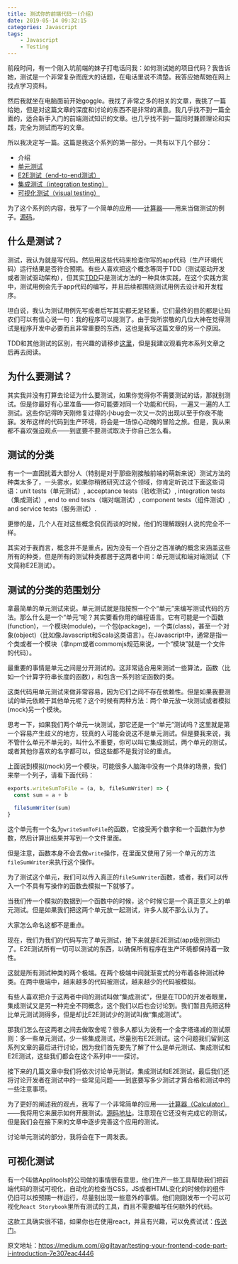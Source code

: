 ```yaml
---
title: 测试你的前端代码一(介绍)
date: 2019-05-14 09:32:15
categories: Javascript
tags:
    - Javascript
    - Testing
---
```


前段时间，有一个刚入坑前端的妹子打电话问我：如何测试她的项目代码？我告诉她，测试是一个非常复杂而庞大的话题，在电话里说不清楚。我答应她帮她在网上找点学习资料。

然后我就坐在电脑面前开始goggle。我找了非常之多的相关的文章，我挑了一篇给她，但是对这篇文章的深度和讨论的东西不是非常的满意。我几乎找不到一篇全面的，适合新手入门的前端测试知识的文章。也几乎找不到一篇同时兼顾理论和实践，完全为测试而写的文章。

所以我决定写一篇。这篇是我这个系列的第一部分。一共有以下几个部分：

- 介绍
- [单元测试](https://hackernoon.com/testing-your-frontend-code-part-ii-unit-testing-1d05f8d50859#.xf5q3crth)
- [E2E测试（end-to-end测试）](https://hackernoon.com/testing-your-frontend-code-part-iii-e2e-testing-e9261b56475)
- [集成测试（integration testing）](https://hackernoon.com/testing-your-frontend-code-part-iv-integration-testing-f1f4609dc4d9)
- [可视化测试（visual testing）](https://medium.com/@giltayar/testing-your-frontend-code-part-v-visual-testing-935864cfb5c7)

为了这个系列的内容，我写了一个简单的应用——[计算器](http://frontend-testing.surge.sh/)——用来当做测试的例子。[源码](https://github.com/giltayar/frontend-testing)。

## 什么是测试？

测试，我认为就是写代码。然后用这些代码来检查你写的app代码（生产环境代码）运行结果是否符合预期。有些人喜欢把这个概念等同于TDD（测试驱动开发或者测试驱动架构），但其实[TDD](https://en.wikipedia.org/wiki/Test-driven_development)只是测试方法的一种具体实践，在这个实践方案中，测试用例会先于app代码的编写，并且后续都围绕测试用例去设计和开发程序。

坦白说，我认为测试用例先写或者后写其实都无足轻重，它们最终的目的都是让码农们可以有信心说一句：我的程序可以提测了。由于我所崇敬的几位大神在觉得测试是程序开发中必要而且非常重要的东西，这也是我写这篇文章的另一个原因。

TDD和其他测试的区别，有兴趣的请移步[这里](https://martinfowler.com/articles/is-tdd-dead/)，但是我建议观看完本系列文章之后再去阅读。

## 为什么要测试？

其实我并没有打算去论证为什么要测试，如果你觉得你不需要测试的话，那就别测试。但是你最好有心里准备——你可能要对同一个功能和代码，一遍又一遍的人工测试。这些你记得昨天刚修复过得的小bug会一次又一次的出现以至于你夜不能寐。发布这样的代码到生产环境，将会是一场惊心动魄的冒险之旅。但是，我从来都不喜欢强迫观点——到底要不要测试取决于你自己怎么看。

## 测试的分类

有一个一直困扰着大部分人（特别是对于那些刚接触前端的萌新来说）测试方法的种类太多了，一头雾水，如果你稍微研究过这个领域，你肯定听说过下面这些词语：unit tests（单元测试）, acceptance tests（验收测试）, integration tests（集成测试）, end to end tests（端对端测试）, component tests（组件测试）, and service tests（服务测试）.

更惨的是，几个人在对这些概念侃侃而谈的时候，他们的理解跟别人说的完全不一样。

其实对于我而言，概念并不是重点，因为没有一个百分之百准确的概念来涵盖这些所有的种类，但是所有的测试种类都居于这两者中间：单元测试和端对端测试（下文简称E2E测试）。

## 测试的分类的范围划分

拿最简单的单元测试来说。单元测试就是指按照一个个“单元”来编写测试代码的方法。那么什么是一个“单元”呢？其实要看你用的编程语言。它有可能是一个函数(function)，一个模块(module)，一个包(package)，一个类(class)，甚至一个对象(object)（比如像Javascript和Scala这类语言）。在Javascript中，通常是指一个类或者一个模块（拿npm或者commomjs规范来说，一个“模块”就是一个文件的代码）。

最重要的事情是单元之间是分开测试的。这非常适合用来测试一些算法，函数（比如一个计算字符串长度的函数），和包含一系列验证函数的类。

这类代码用单元测试来做非常容易，因为它们之间不存在依赖性。但是如果我要测试的单元依赖于其他单元呢？这个时候有两种方法：两个单元放一块测试或者模拟(mock)另一个模块。

思考一下，如果我们两个单元一块测试，那它还是一个“单元”测试吗？这里就是第一个容易产生歧义的地方，较真的人可能会说这不是单元测试。但是要我来说，我不管什么单元不单元的，叫什么不重要，你可以叫它集成测试，两个单元的测试，或者其他你喜欢的名字都可以，但这些都不是我讨论的重点。

上面说到模拟(mock)另一个模块，可能很多人脑海中没有一个具体的场景，我们来举一个列子，请看下面代码：

```js
exports.writeSumToFile = (a, b, fileSumWriter) => {
  const sum = a + b

  fileSumWriter(sum)
}
```

这个单元有一个名为`writeSumToFile`的函数，它接受两个数字和一个函数作为参数，然后计算出结果并写到一个文件里面。

但是注意，函数本身不会去做`write`操作，在里面又使用了另一个单元的方法`fileSumWriter`来执行这个操作。

为了测试这个单元，我们可以传入真正的`fileSumWriter`函数，或者，我们可以传入一个不具有写操作的函数去模拟一下就够了。

当我们传一个模拟的数据到一个函数中的时候，这个时候它是一个真正意义上的单元测试。但是如果我们把这两个单元放一起测试，许多人就不那么认为了。

大家怎么命名这都不是重点。

现在，我们为我们的代码写完了单元测试，接下来就是E2E测试(app级别测试)了。E2E测试所有一切可以测试的东西，以确保所有程序在生产环境都保持着一致性。

这就是所有测试种类的两个极端。在两个极端中间就渐变式的分布着各种测试种类。在两中极端中，越来越多的代码被测试，越来越少的代码被模拟。

有些人喜欢把介于这两者中间的测试叫做“集成测试”，但是在TDD的开发者眼里，集成测试又是另一种完全不同概念，这个我们以后也会讨论到。我们暂且先把这种比单元测试测得多，但是却比E2E测试少的测试叫做“集成测试”。

那我们怎么在这两者之间去做取舍呢？很多人都认为说有一个金字塔递减的测试原则：多一些单元测试，少一些集成测试，尽量别有E2E测试。这个问题我们留到这系列文章的最后进行讨论，因为我们首先要先了解了什么是单元测试、集成测试和E2E测试，这些我们都会在这个系列中一一探讨。

接下来的几篇文章中我们将依次讨论单元测试，集成测试和E2E测试，最后我们还将讨论开发者在测试中的一些常见问题——到底要写多少测试才算合格和测试中的一些注意事项。

为了更好的阐述我的观点，我写了一个非常简单的应用——[计算器（Calculator）](http://frontend-testing.surge.sh/)——我将用它来展示如何开展测试。[源码地址](https://github.com/giltayar/frontend-testing)。注意现在它还没有完成它的测试，但是我们会在接下来的文章中逐步完善这个应用的测试。

讨论单元测试的部分，我将会在下一周发表。

## 可视化测试

有一个叫做Applitools的公司做的事情很有意思，他们生产一些工具帮助我们把前端代码的测试可视化，自动化的检查当CSS，JS或者HTML变化的时候你的组件仍旧可以按预期一样运行，尽量别出现一些意外的事情。他们刚刚发布一个可以可视化`React Storybook`里所有测试的工具，而且不需要编写任何额外的代码。

这款工具确实很不错，如果你也在使用react，并且有兴趣，可以免费试试：[传送门](http://testautomation.applitools.com/post/170337956797/visually-testing-react-components-using-the-eyes?utm_source=SOF&utm_medium=GT)。

原文地址：https://medium.com/@giltayar/testing-your-frontend-code-part-i-introduction-7e307eac4446
